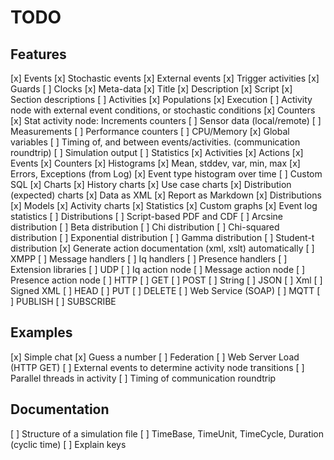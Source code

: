 TODO
========

Features
-------------

[x] Events
	[x] Stochastic events
	[x] External events
	[x] Trigger activities
	[x] Guards
	[ ] Clocks
[x] Meta-data
	[x] Title
	[x] Description
	[x] Script
	[x] Section descriptions
[ ] Activities
	[x] Populations
	[x] Execution
	[ ] Activity node with external event conditions, or stochastic conditions
	[x] Counters
	[x] Stat activity node: Increments counters
	[ ]	Sensor data (local/remote)
	[ ] Measurements
	[ ] Performance counters
	[ ] CPU/Memory
	[x] Global variables
	[ ] Timing of, and between events/activities. (communication roundtrip)
[ ] Simulation output
	[ ] Statistics
		[x] Activities
		[x] Actions
		[x] Events
		[x] Counters
		[x] Histograms
		[x] Mean, stddev, var, min, max
		[x] Errors, Exceptions (from Log)
		[x] Event type histogram over time
		[ ] Custom SQL
	[x] Charts
		[x] History charts
		[x] Use case charts
		[x] Distribution (expected) charts
	[x] Data as XML
	[x] Report as Markdown
		[x] Distributions
		[x] Models
		[x] Activity charts
		[x] Statistics
		[x] Custom graphs
		[x] Event log statistics
[ ] Distributions
	[ ] Script-based PDF and CDF
	[ ] Arcsine distribution
	[ ] Beta distribution
	[ ] Chi distribution
	[ ] Chi-squared distribution
	[ ] Exponential distribution
	[ ] Gamma distribution
	[ ] Student-t distribution
[x] Generate action documentation (xml, xslt) automatically
[ ] XMPP
	[ ] Message handlers
	[ ] Iq handlers
	[ ] Presence handlers
	[ ] Extension libraries
	[ ] UDP
	[ ] Iq action node
	[ ] Message action node
	[ ] Presence action node
[ ] HTTP
	[ ] GET
	[ ] POST
		[ ] String
		[ ] JSON
		[ ] Xml
		[ ] Signed XML
	[ ] HEAD
	[ ] PUT
	[ ] DELETE
	[ ] Web Service (SOAP)
[ ] MQTT
	[ ] PUBLISH
	[ ] SUBSCRIBE

Examples
--------------

[x] Simple chat
[x] Guess a number
[ ] Federation
[ ] Web Server Load (HTTP GET)
[ ] External events to determine activity node transitions
[ ] Parallel threads in activity
[ ] Timing of communication roundtrip

Documentation
--------------------

[ ] Structure of a simulation file
[ ] TimeBase, TimeUnit, TimeCycle, Duration (cyclic time)
[ ] Explain keys

